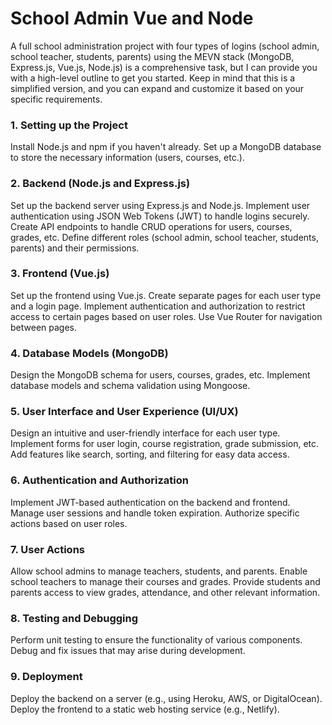 
# School Admin Vue and Node

A full school administration project with four types of logins (school admin, school teacher, students, parents) using the MEVN stack (MongoDB, Express.js, Vue.js, Node.js) is a comprehensive task, but I can provide you with a high-level outline to get you started. Keep in mind that this is a simplified version, and you can expand and customize it based on your specific requirements.

### 1. Setting up the Project

Install Node.js and npm if you haven't already.
Set up a MongoDB database to store the necessary information (users, courses, etc.).
### 2. Backend (Node.js and Express.js)

Set up the backend server using Express.js and Node.js.
Implement user authentication using JSON Web Tokens (JWT) to handle logins securely.
Create API endpoints to handle CRUD operations for users, courses, grades, etc.
Define different roles (school admin, school teacher, students, parents) and their permissions.
### 3. Frontend (Vue.js)

Set up the frontend using Vue.js.
Create separate pages for each user type and a login page.
Implement authentication and authorization to restrict access to certain pages based on user roles.
Use Vue Router for navigation between pages.
### 4. Database Models (MongoDB)

Design the MongoDB schema for users, courses, grades, etc.
Implement database models and schema validation using Mongoose.
### 5. User Interface and User Experience (UI/UX)

Design an intuitive and user-friendly interface for each user type.
Implement forms for user login, course registration, grade submission, etc.
Add features like search, sorting, and filtering for easy data access.
### 6. Authentication and Authorization

Implement JWT-based authentication on the backend and frontend.
Manage user sessions and handle token expiration.
Authorize specific actions based on user roles.
### 7. User Actions

Allow school admins to manage teachers, students, and parents.
Enable school teachers to manage their courses and grades.
Provide students and parents access to view grades, attendance, and other relevant information.
### 8. Testing and Debugging

Perform unit testing to ensure the functionality of various components.
Debug and fix issues that may arise during development.
### 9. Deployment

Deploy the backend on a server (e.g., using Heroku, AWS, or DigitalOcean).
Deploy the frontend to a static web hosting service (e.g., Netlify).
